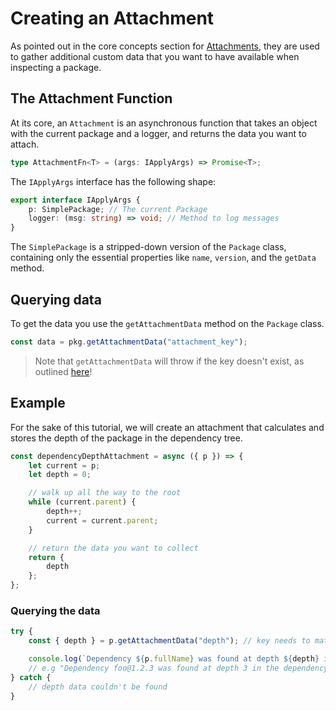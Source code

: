 # Creating an Attachment

As pointed out in the core concepts section for [Attachments](../core_concepts/attachment.md), they are used to gather additional custom data that you want to have available when inspecting a package.

## The Attachment Function

At its core, an `Attachment` is an asynchronous function that takes an object with the current package and a logger, and returns the data you want to attach.

```typescript
type AttachmentFn<T> = (args: IApplyArgs) => Promise<T>;
```

The `IApplyArgs` interface has the following shape:

```typescript
export interface IApplyArgs {
    p: SimplePackage; // The current Package
    logger: (msg: string) => void; // Method to log messages
}
```

The `SimplePackage` is a stripped-down version of the `Package` class, containing only the essential properties like `name`, `version`, and the `getData` method.

## Querying data

To get the data you use the `getAttachmentData` method on the `Package` class.

```typescript
const data = pkg.getAttachmentData("attachment_key");
```

> Note that `getAttachmentData` will throw if the key doesn't exist, as outlined [here](../core_concepts/package.md#querying-custom-data)!

## Example

For the sake of this tutorial, we will create an attachment that calculates and stores the depth of the package in the dependency tree.

```javascript
const dependencyDepthAttachment = async ({ p }) => {
    let current = p;
    let depth = 0;

    // walk up all the way to the root
    while (current.parent) {
        depth++;
        current = current.parent;
    }

    // return the data you want to collect
    return {
        depth
    };
};
```

### Querying the data

```javascript
try {
    const { depth } = p.getAttachmentData("depth"); // key needs to match the key used when registering the attachment

    console.log(`Dependency ${p.fullName} was found at depth ${depth} in the dependency tree`);
    // e.g "Dependency foo@1.2.3 was found at depth 3 in the dependency tree"
} catch {
    // depth data couldn't be found
}
```
